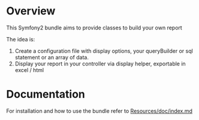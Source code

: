 Overview
========

This Symfony2 bundle aims to provide classes to build your own report

The idea is:

1. Create a configuration file with display options, your queryBuilder or sql statement or an array of data.
2. Display your report in your controller via display helper, exportable in excel / html

Documentation
=============

For installation and how to use the bundle refer to [Resources/doc/index.md](https://github.com/Earls/RhinoReport/blob/master/Resources/doc/index.md)
